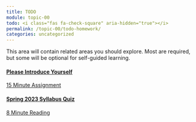 ```yaml
---
title: TODO
module: topic-00
todo: <i class="fas fa-check-square" aria-hidden="true"></i>
permalink: /topic-00/todo-homework/
categories: uncategorized
---
```


This area will contain related areas you should explore. Most are required, but some will be optional for self-guided learning.

<div class="row text-center">
  <div class="col-lg-4">
    <div class="bs-component">
      <div class="list-group">
        <a href="https://moodle.umt.edu/mod/quiz/view.php?id=2438345](https://moodle.umt.edu/mod/hsuforum/view.php?id=2401177" target="_blank" class="introduce yourself hw-item">
          <i class="icon-hw fas fa-copy" aria-hidden="true"></i>
          <h4 class="list-group-item-heading">Please Introduce Yourself</h4>
          <div class="divider-hw"></div>
          <p class="list-group-item-text"><i class="far fa-clock" aria-hidden="true"></i> 15 Minute Assignment</p>
          </a>
      </div>
    </div>
  </div>
  <div class="col-lg-4">
    <div class="bs-component">
      <div class="list-group">
          <a href="https://moodle.umt.edu/mod/quiz/view.php?id=2438345" target="_blank" class="syllabus quiz hw-item">
          <i class="icon-hw fas fa-copy" aria-hidden="true"></i>
          <h4 class="list-group-item-heading">Spring 2023 Syllabus Quiz</h4>
          <div class="divider-hw"></div>
          <p class="list-group-item-text"><i class="far fa-clock" aria-hidden="true"></i> 8 Minute Reading</p>
        </a>
      </div>
    </div>
  </div>
</div>

